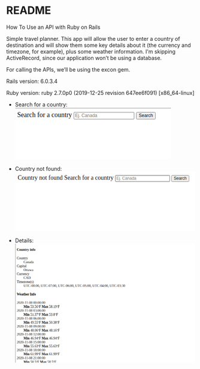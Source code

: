 # README

How To Use an API with Ruby on Rails

Simple travel planner. This app will allow the user to enter a country of destination and will show them some key details about it (the currency and timezone, for example), plus some weather information. I'm skipping ActiveRecord, since our application won’t be using a database.

For calling the APIs, we’ll be using the excon gem.

Rails version: 6.0.3.4

Ruby version: ruby 2.7.0p0 (2019-12-25 revision 647ee6f091) [x86_64-linux]

- Search  for a country:
![Search  for a country:](https://github.com/fernanluis/travel-planner/blob/master/Search%20for%20a%20country.png)

- Country not found:
![Country not found:](https://github.com/fernanluis/travel-planner/blob/master/Country%20not%20found.png)

- Details:
![Details:](https://github.com/fernanluis/travel-planner/blob/master/Details.png)

